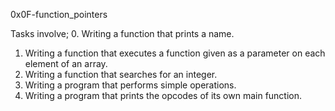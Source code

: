 0x0F-function_pointers

Tasks involve;
0. Writing a function that prints a name.
1. Writing a function that executes a function given as a parameter on each element of an array.
2. Writing a function that searches for an integer.
3. Writing a program that performs simple operations.
4. Writing a program that prints the opcodes of its own main function.
